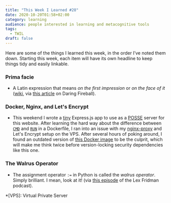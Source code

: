 ```yaml
---
title: "This Week I Learned #28"
date: 2020-10-20T01:58+02:00
category: learning
audience: people interested in learning and metacognitive tools
tags:
  - TWIL
draft: false
---
```

Here are some of the things I learned this week, in the order I’ve noted them down. Starting this week, each item will have its own headline to keep things tidy and easily linkable.

### Prima facie

* A Latin expression that means _on the first impression_ or _on the face of it_ ([wiki](https://en.wikipedia.org/wiki/Prima_facie), via [this article](https://daringfireball.net/2020/10/telegram_apple_belarus) on Daring Fireball).

### Docker, Nginx, and Let's Encrypt

* This weekend I wrote a [tiny](https://github.com/kaishin/posse-server) Express.js app to use as a [POSSE](https://indieweb.org/POSSE) server for this website. After learning the hard way about the difference between [`CMD`](https://docs.docker.com/engine/reference/builder/#cmd) and [`RUN`](https://docs.docker.com/engine/reference/builder/#run) in a Dockerfile, I ran into an issue with my [nginx-proxy](https://github.com/nginx-proxy/nginx-proxy) and Let's Encrypt setup on the VPS. After several hours of poking around, I found an outdated version of [this Docker image](https://github.com/nginx-proxy/docker-letsencrypt-nginx-proxy-companion) to be the culprit, which will make me think twice before version-locking security dependencies like this one.

### The Walrus Operator

* The assignment operator `:=` in Python is called the _walrus operator_. Simply brilliant. I mean, look at it! (via [this episode](https://www.youtube.com/watch?v=nWTvXbQHwWs) of the Lex Fridman podcast).

*[VPS]: Virtual Private Server